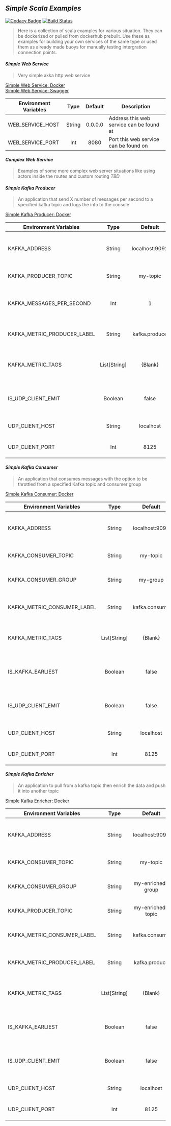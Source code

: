 ## _Simple Scala Examples_

[![Codacy Badge](https://api.codacy.com/project/badge/Grade/5bb417e18ece4b9e810c04f57f40f744)](https://app.codacy.com/app/zeab/simple-scala-examples?utm_source=github.com&utm_medium=referral&utm_content=zeab/simple-scala-examples&utm_campaign=Badge_Grade_Dashboard)
[![Build Status](https://travis-ci.org/zeab/simple-scala-examples.svg?branch=master)](https://travis-ci.org/zeab/simple-scala-examples)

> Here is a collection of scala examples for various situation. They can be dockerized or pulled from dockerhub prebuilt. Use these as examples for building your own services of the same type or used them as already made buoys for manually testing intergration connection points.

#### _Simple Web Service_
> Very simple akka http web service

[Simple Web Service: Docker](https://hub.docker.com/r/zeab/simplewebservice)    
[Simple Web Service: Swagger](https://github.com/zeab/simple-scala-examples/blob/master/swaggers/simplewebservice/simple-web-service-swagger.yaml)

| Environment Variables       | Type         | Default        | Description                                    |
| --------------------------- |:------------:| :------------: | ---------------------------------------------- |
| WEB_SERVICE_HOST            | String       | 0.0.0.0        | Address this web service can be found at       |
| WEB_SERVICE_PORT            | Int          | 8080           | Port this web service can be found on          |

#### _Complex Web Service_
> Examples of some more complex web server situations like using actors inside the routes and custom routing
_TBD_
#### _Simple Kafka Producer_
> An application that send X number of messages per second to a specified kafka topic and logs the info to the console

[Simple Kafka Producer: Docker](https://hub.docker.com/r/zeab/simplekafkaproducer)

| Environment Variables       | Type         | Default        | Description                                    |
| --------------------------- |:------------:| :------------: | ---------------------------------------------- |
| KAFKA_ADDRESS               | String       | localhost:9092 | Full address of where kafka can be found       |
| KAFKA_PRODUCER_TOPIC        | String       | my-topic       | The topic this app pushes too                  |
| KAFKA_MESSAGES_PER_SECOND   | Int          | 1              | The amount of messages sent per second         |
| KAFKA_METRIC_PRODUCER_LABEL | String       | kafka.produce  | The front half of the UDP datagram             |
| KAFKA_METRIC_TAGS           | List[String] | {Blank}        | The tags for the last half of the UDP datagram |
| IS_UDP_CLIENT_EMIT          | Boolean      | false          | Turns emitting UDP metrics on or off           |
| UDP_CLIENT_HOST             | String       | localhost      | Host for UDP client to send too                |
| UDP_CLIENT_PORT             | Int          | 8125           | Port for UDP client to send too                |

#### _Simple Kafka Consumer_
> An application that consumes messages with the option to be throttled from a specified Kafka topic and consumer group

[Simple Kafka Consumer: Docker](https://hub.docker.com/r/zeab/simplekafkaconsumer)

| Environment Variables       | Type         | Default        | Description                                    |
| --------------------------- |:------------:| :------------: | ---------------------------------------------- |
| KAFKA_ADDRESS               | String       | localhost:9092 | Full address of where kafka can be found       |
| KAFKA_CONSUMER_TOPIC        | String       | my-topic       | The topic this app gets from                   |
| KAFKA_CONSUMER_GROUP        | String       | my-group       | The consumer group for kafka                   |
| KAFKA_METRIC_CONSUMER_LABEL | String       | kafka.consume  | The front half of the UDP datagram             |
| KAFKA_METRIC_TAGS           | List[String] | {Blank}        | The tags for the last half of the UDP datagram |
| IS_KAFKA_EARLIEST           | Boolean      | false          | Pull from earlist kafka message or not         |
| IS_UDP_CLIENT_EMIT          | Boolean      | false          | Turns emitting UDP metrics on or off           |
| UDP_CLIENT_HOST             | String       | localhost      | Host for UDP client to send too                |
| UDP_CLIENT_PORT             | Int          | 8125           | Port for UDP client to send too                |

#### _Simple Kafka Enricher_
> An application to pull from a kafka topic then enrich the data and push it into another topic

[Simple Kafka Enricher: Docker](https://hub.docker.com/r/zeab/simplekafkaenricher)

| Environment Variables       | Type         | Default           | Description                                    |
| --------------------------- |:------------:| :---------------: | ---------------------------------------------- |
| KAFKA_ADDRESS               | String       | localhost:9092    | Full address of where kafka can be found       |
| KAFKA_CONSUMER_TOPIC        | String       | my-topic          | The topic this app gets from                   |
| KAFKA_CONSUMER_GROUP        | String       | my-enriched-group | The consumer group for kafka                   |
| KAFKA_PRODUCER_TOPIC        | String       | my-enriched-topic | The topic this app pushes too                  |
| KAFKA_METRIC_CONSUMER_LABEL | String       | kafka.consume     | The front half of the UDP datagram             |
| KAFKA_METRIC_PRODUCER_LABEL | String       | kafka.produce     | The front half of the UDP datagram             |
| KAFKA_METRIC_TAGS           | List[String] | {Blank}           | The tags for the last half of the UDP datagram |
| IS_KAFKA_EARLIEST           | Boolean      | false             | Pull from earlist kafka message or not         |
| IS_UDP_CLIENT_EMIT          | Boolean      | false             | Turns emitting UDP metrics on or off           |
| UDP_CLIENT_HOST             | String       | localhost         | Host for UDP client to send too                |
| UDP_CLIENT_PORT             | Int          | 8125              | Port for UDP client to send too                |


